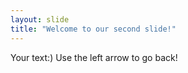 ```yaml
---
layout: slide
title: "Welcome to our second slide!"
---
```

Your text:)
Use the left arrow to go back!
